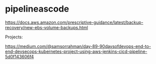 # pipelineascode




https://docs.aws.amazon.com/prescriptive-guidance/latest/backup-recovery/new-ebs-volume-backups.html



Projects:

https://medium.com/@samsorrahman/day-89-90daysofdevops-end-to-end-devsecops-kubernetes-project-using-aws-jenkins-cicd-pipeline-5d0f143606f4
